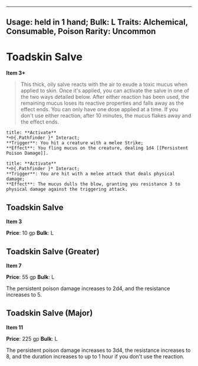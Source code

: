 
---
Usage: held in 1 hand;
Bulk: L
Traits: Alchemical, Consumable, Poison
Rarity: Uncommon
---

# Toadskin Salve

**Item 3+**

> This thick, oily salve reacts with the air to exude a toxic mucus when applied to skin. Once it's applied, you can activate the salve in one of the two ways detailed below. After either reaction has been used, the remaining mucus loses its reactive properties and falls away as the effect ends. You can only have one dose applied at a time. If you don't use either reaction, after 10 minutes, the mucus flakes away and the effect ends.

```ad-embed-ability
title: **Activate**
*⬲{.Pathfinder }* Interact; 
**Trigger**: You hit a creature with a melee Strike;
**Effect**: You fling mucus on the creature, dealing 1d4 [[Persistent Poison Damage]].

```

```ad-embed-ability
title: **Activate**
*⬲{.Pathfinder }* Interact; 
**Trigger**: You are hit with a melee attack that deals physical damage;
**Effect**: The mucus dulls the blow, granting you resistance 3 to physical damage against the triggering attack.

```

## Toadskin Salve

**Item 3**

**Price**: 10 gp
**Bulk**: L



## Toadskin Salve (Greater)

**Item 7**

**Price**: 55 gp
**Bulk**: L

The persistent poison damage increases to 2d4, and the resistance increases to 5.

## Toadskin Salve (Major)

**Item 11**

**Price**: 225 gp
**Bulk**: L

The persistent poison damage increases to 3d4, the resistance increases to 8, and the duration increases to up to 1 hour if you don't use the reaction.
